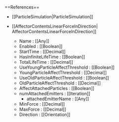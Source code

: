 ==References==
 * [[ParticleSimulation|ParticleSimulation]]

 * [[AffectorContentsLinearForceInDirection| AffectorContentsLinearForceInDirection]]
   * Name : [[Any]]
   * Enabled : [[Boolean]]
   * StartTime : [[Decimal]]
   * HasInfiniteLifeTime : [[Boolean]]
   * TotalLifeTime : [[Decimal]]
   * UseYoungParticleAffectThreshold : [[Boolean]]
   * YoungParticleAffectThreshold : [[Decimal]]
   * UseOldParticleAffectThreshold : [[Boolean]]
   * OldParticleAffectThreshold : [[Decimal]]
   * AffectAttachedParticles : [[Boolean]]
   * numAttachedEmitters : [[Iteration]]
     * attachedEmitterName : [[Any]]
   * MinForce : [[Decimal]]
   * MaxForce : [[Decimal]]
   * Direction : [[Orientation]]

